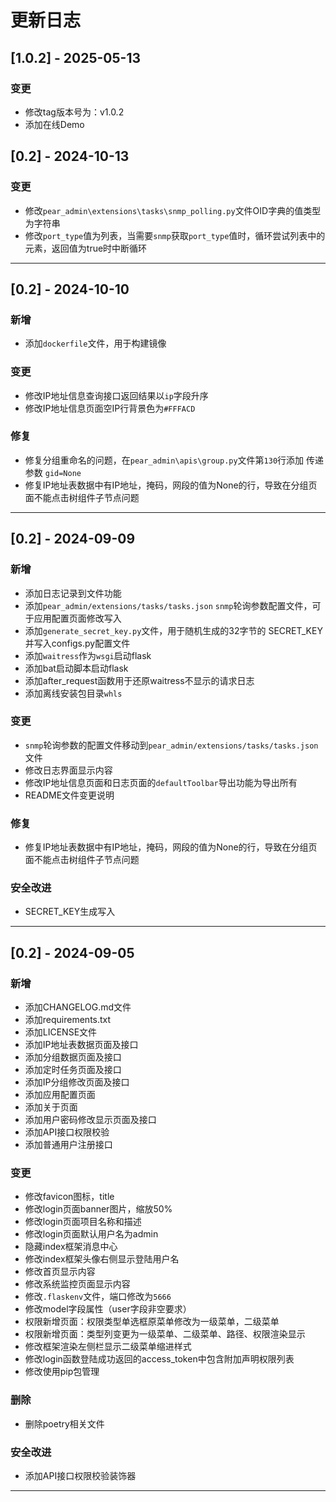 # 更新日志

## [1.0.2] - 2025-05-13

### 变更

- 修改tag版本号为：v1.0.2
- 添加在线Demo

## [0.2] - 2024-10-13

### 变更

- 修改`pear_admin\extensions\tasks\snmp_polling.py`文件OID字典的值类型为字符串
- 修改`port_type`值为列表，当需要`snmp`获取`port_type`值时，循环尝试列表中的元素，返回值为true时中断循环

---

## [0.2] - 2024-10-10

### 新增

- 添加`dockerfile`文件，用于构建镜像

### 变更

- 修改IP地址信息查询接口返回结果以`ip`字段升序
- 修改IP地址信息页面空IP行背景色为`#FFFACD`

### 修复

- 修复分组重命名的问题，在`pear_admin\apis\group.py`文件第`130`行添加 传递参数 `gid=None `
- 修复IP地址表数据中有IP地址，掩码，网段的值为None的行，导致在分组页面不能点击树组件子节点问题

---

## [0.2] - 2024-09-09

### 新增

- 添加日志记录到文件功能
- 添加`pear_admin/extensions/tasks/tasks.json` `snmp`轮询参数配置文件，可于应用配置页面修改写入
- 添加`generate_secret_key.py`文件，用于随机生成的32字节的 SECRET_KEY并写入configs.py配置文件
- 添加`waitress`作为`wsgi`启动flask
- 添加bat启动脚本启动flask
- 添加after_request函数用于还原waitress不显示的请求日志
- 添加离线安装包目录`whls`

### 变更

- `snmp`轮询参数的配置文件移动到`pear_admin/extensions/tasks/tasks.json`文件
- 修改日志界面显示内容
- 修改IP地址信息页面和日志页面的`defaultToolbar`导出功能为导出所有
- README文件变更说明

### 修复

- 修复IP地址表数据中有IP地址，掩码，网段的值为None的行，导致在分组页面不能点击树组件子节点问题

### 安全改进

- SECRET_KEY生成写入

---

## [0.2] - 2024-09-05

### 新增

- 添加CHANGELOG.md文件
- 添加requirements.txt
- 添加LICENSE文件
- 添加IP地址表数据页面及接口
- 添加分组数据页面及接口
- 添加定时任务页面及接口
- 添加IP分组修改页面及接口
- 添加应用配置页面
- 添加关于页面
- 添加用户密码修改显示页面及接口
- 添加API接口权限校验
- 添加普通用户注册接口

### 变更

- 修改favicon图标，title
- 修改login页面banner图片，缩放50%
- 修改login页面项目名称和描述
- 修改login页面默认用户名为admin
- 隐藏index框架消息中心
- 修改index框架头像右侧显示登陆用户名
- 修改首页显示内容
- 修改系统监控页面显示内容
- 修改`.flaskenv`文件，端口修改为`5666`
- 修改model字段属性（user字段非空要求）
- 权限新增页面：权限类型单选框原菜单修改为一级菜单，二级菜单
- 权限新增页面：类型列变更为一级菜单、二级菜单、路径、权限渲染显示
- 修改框架渲染左侧栏显示二级菜单缩进样式
- 修改login函数登陆成功返回的access_token中包含附加声明权限列表
- 修改使用pip包管理

### 删除

- 删除poetry相关文件

### 安全改进

- 添加API接口权限校验装饰器

---

